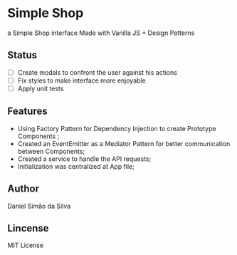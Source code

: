 # Simple Shop

a Simple Shop interface Made with Vanilla JS + Design Patterns

## Status

- [ ] Create modals to confront the user against his actions
- [ ] Fix styles to make interface more enjoyable
- [ ] Apply unit tests

## Features

- Using Factory Pattern for Dependency Injection to create Prototype Components ;
- Created an EventEmitter as a Mediator Pattern for better communication between Components;
- Created a service to handle the API requests;
- Initialization was centralized at App file;

## Author

Daniel Simão da Silva

## Lincense

MIT License


